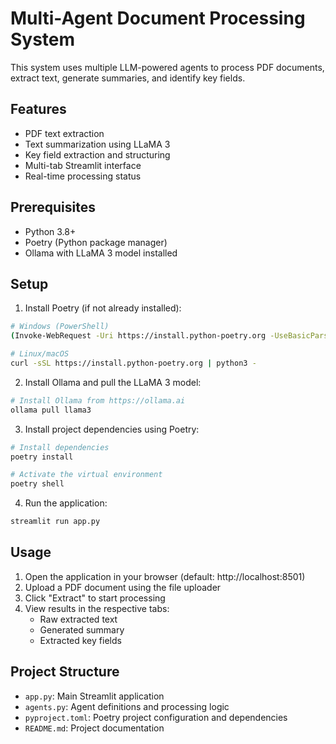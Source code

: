 # Multi-Agent Document Processing System

This system uses multiple LLM-powered agents to process PDF documents, extract text, generate summaries, and identify key fields.

## Features

- PDF text extraction
- Text summarization using LLaMA 3
- Key field extraction and structuring
- Multi-tab Streamlit interface
- Real-time processing status

## Prerequisites

- Python 3.8+
- Poetry (Python package manager)
- Ollama with LLaMA 3 model installed

## Setup

1. Install Poetry (if not already installed):
```bash
# Windows (PowerShell)
(Invoke-WebRequest -Uri https://install.python-poetry.org -UseBasicParsing).Content | python -

# Linux/macOS
curl -sSL https://install.python-poetry.org | python3 -
```

2. Install Ollama and pull the LLaMA 3 model:
```bash
# Install Ollama from https://ollama.ai
ollama pull llama3
```

3. Install project dependencies using Poetry:
```bash
# Install dependencies
poetry install

# Activate the virtual environment
poetry shell
```

4. Run the application:
```bash
streamlit run app.py
```

## Usage

1. Open the application in your browser (default: http://localhost:8501)
2. Upload a PDF document using the file uploader
3. Click "Extract" to start processing
4. View results in the respective tabs:
   - Raw extracted text
   - Generated summary
   - Extracted key fields

## Project Structure

- `app.py`: Main Streamlit application
- `agents.py`: Agent definitions and processing logic
- `pyproject.toml`: Poetry project configuration and dependencies
- `README.md`: Project documentation 